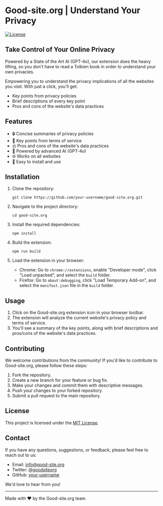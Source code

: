 # Good-site.org | Understand Your Privacy

[![License](https://img.shields.io/badge/license-MIT-blue.svg)](LICENSE)

## Take Control of Your Online Privacy

Powered by a State of the Art AI (GPT-4o), our extension does the heavy lifting, so you don't have to read a Tolkien book in order to understand your own privacies.

Empowering you to understand the privacy implications of all the websites you visit. With just a click, you'll get:

- Key points from privacy policies
- Brief descriptions of every key point
- Pros and cons of the website's data practices

## Features

- 🔒 Concise summaries of privacy policies
- 📝 Key points from terms of service
- ⚖️ Pros and cons of the website's data practices
- 🚀 Powered by advanced AI (GPT-4o)
- 🌐 Works on all websites
- 🧩 Easy to install and use

## Installation

1. Clone the repository:
   ```
   git clone https://github.com/your-username/good-site.org.git
   ```

2. Navigate to the project directory:
   ```
   cd good-site.org
   ```

3. Install the required dependencies:
   ```
   npm install
   ```

4. Build the extension:
   ```
   npm run build
   ```

5. Load the extension in your browser:
   - Chrome: Go to `chrome://extensions`, enable "Developer mode", click "Load unpacked", and select the `build` folder.
   - Firefox: Go to `about:debugging`, click "Load Temporary Add-on", and select the `manifest.json` file in the `build` folder.

## Usage

1. Click on the Good-site.org extension icon in your browser toolbar.
2. The extension will analyze the current website's privacy policy and terms of service.
3. You'll see a summary of the key points, along with brief descriptions and pros/cons of the website's data practices.

## Contributing

We welcome contributions from the community! If you'd like to contribute to Good-site.org, please follow these steps:

1. Fork the repository.
2. Create a new branch for your feature or bug fix.
3. Make your changes and commit them with descriptive messages.
4. Push your changes to your forked repository.
5. Submit a pull request to the main repository.

## License

This project is licensed under the [MIT License](https://opensource.org/licenses/MIT).

## Contact

If you have any questions, suggestions, or feedback, please feel free to reach out to us:

- Email: info@good-site.org
- Twitter: [@goodsiteorg](https://twitter.com/goodsiteorg)
- GitHub: [your-username](https://github.com/your-username)

We'd love to hear from you!

---

Made with ❤️ by the Good-site.org team.